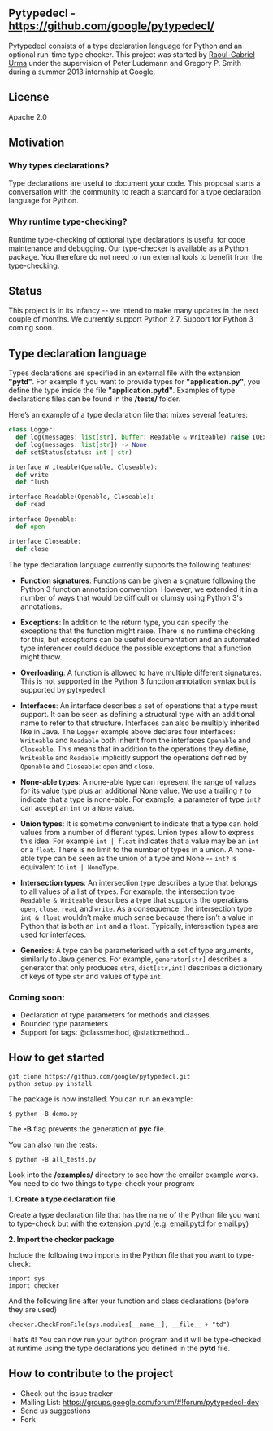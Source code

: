 ## Pytypedecl - https://github.com/google/pytypedecl/

Pytypedecl consists of a type declaration language for Python and an optional
run-time type checker. This project was started by [Raoul-Gabriel
Urma](http://www.urma.com) under the supervision of Peter Ludemann and Gregory
P. Smith during a summer 2013 internship at Google.

## License
Apache 2.0

## Motivation
### Why types declarations?

Type declarations are useful to document your code. This proposal starts a
conversation with the community to reach a standard for a type declaration
language for Python.

### Why runtime type-checking?
Runtime type-checking of optional type declarations is useful for code
maintenance and debugging. Our type-checker is available as a Python package.
You therefore do not need to run external tools to benefit from the
type-checking.

## Status
This project is in its infancy -- we intend to make many updates in the next
couple of months. We currently support Python 2.7. Support for Python 3 coming
soon.

## Type declaration language

Types declarations are specified in an external file with the
extension **"pytd"**. For example if you want to provide types for
**"application.py"**, you define the type inside the file
**"application.pytd"**. Examples of type declarations files can be
found in the **/tests/** folder.

Here’s an example of a type declaration file that mixes several features:
```python
class Logger:
  def log(messages: list[str], buffer: Readable & Writeable) raise IOException
  def log(messages: list[str]) -> None
  def setStatus(status: int | str)

interface Writeable(Openable, Closeable):
  def write
  def flush

interface Readable(Openable, Closeable):
  def read

interface Openable:
  def open

interface Closeable:
  def close
```


The type declaration language currently supports the following features:

* **Function signatures**: Functions can be given a signature following the
Python 3 function annotation convention. However, we extended it in a number of
ways that would be difficult or clumsy using Python 3's annotations.

* **Exceptions**: In addition to the return type, you can specify the
exceptions that the function might raise. There is no runtime checking
for this, but exceptions can be useful documentation and an automated
type inferencer could deduce the possible exceptions that a function
might throw.

* **Overloading**: A function is allowed to have multiple different signatures.
This is not supported in the Python 3 function annotation syntax but is
supported by pytypedecl.

* **Interfaces**: An interface describes a set of operations that a
type must support. It can be seen as defining a structural type with
an additional name to refer to that structure. Interfaces can also be
multiply inherited like in Java. The `Logger` example above declares
four interfaces: `Writeable` and `Readable` both inherit from the
interfaces `Openable` and `Closeable`. This means that in addition to
the operations they define, `Writeable` and `Readable` implicitly
support the operations defined by `Openable` and `Closeable`: `open`
and `close`.

* **None-able types**: A none-able type can represent the range of values for
its value type plus an additional None value. We use a trailing `?` to indicate
that a type is none-able. For example, a parameter of type `int?` can accept an
`int` or a `None` value.

* **Union types**: It is sometime convenient to indicate that a type can hold
values from a number of different types. Union types allow to express this
idea. For example `int | float` indicates that a value may be an `int` or a
`float`. There is no limit to the number of types in a union. A none-able type
can be seen as the union of a type and None -- `int?` is equivalent to
`int | NoneType`.

* **Intersection types**: An intersection type describes a type that
belongs to all values of a list of types. For example, the
intersection type `Readable & Writeable` describes a type that
supports the operations `open`, `close`, `read`, and `write`. As a
consequence, the intersection type `int & float` wouldn’t make much
sense because there isn’t a value in Python that is both an `int` and a
`float`. Typically, interesction types are used for interfaces.

* **Generics**: A type can be parameterised with a set of type arguments,
similarly to Java generics. For example, `generator[str]` describes a generator
that only produces `str`s, `dict[str,int]` describes a dictionary of keys of
type `str` and values of type `int`.

### Coming soon:
* Declaration of type parameters for methods and classes.
* Bounded type parameters
* Support for tags: @classmethod, @staticmethod...

## How to get started
```
git clone https://github.com/google/pytypedecl.git
python setup.py install
```
The package is now installed. You can run an example:
```
$ python -B demo.py
```
The **-B** flag prevents the generation of **pyc** file.

You can also run the tests:
```
$ python -B all_tests.py
```

Look into the **/examples/** directory to see how the emailer example
works. You need to do two things to type-check your program:

**1. Create a type declaration file**

Create a type declaration file that has the name of the Python file you want to
type-check but with the extension .pytd (e.g. email.pytd for email.py)

**2. Import the checker package**

Include the following two imports in the Python file that you want to
type-check:
```
import sys
import checker
```
And the following line after your function and class declarations (before they
are used)
```
checker.CheckFromFile(sys.modules[__name__], __file__ + "td")
```
That’s it! You can now run your python program and it will be type-checked at
runtime using the type declarations you defined in the **pytd** file.

## How to contribute to the project

* Check out the issue tracker
* Mailing List: https://groups.google.com/forum/#!forum/pytypedecl-dev
* Send us suggestions
* Fork

